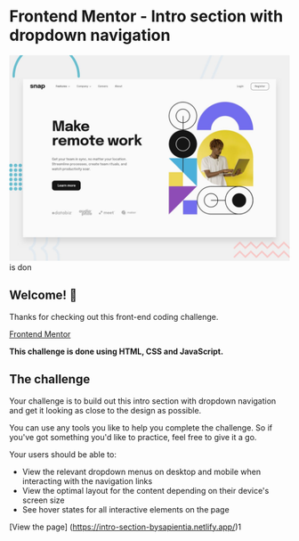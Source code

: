 # Frontend Mentor - Intro section with dropdown navigation

![Design preview for the Intro section with dropdown navigation coding challenge](./design/desktop-preview.jpg)
 is don
## Welcome! 👋

Thanks for checking out this front-end coding challenge.

[Frontend Mentor](https://www.frontendmentor.io)

**This challenge is done  using HTML, CSS and JavaScript.**

## The challenge

Your challenge is to build out this intro section with dropdown navigation and get it looking as close to the design as possible.

You can use any tools you like to help you complete the challenge. So if you've got something you'd like to practice, feel free to give it a go.

Your users should be able to:

- View the relevant dropdown menus on desktop and mobile when interacting with the navigation links
- View the optimal layout for the content depending on their device's screen size
- See hover states for all interactive elements on the page



[View the page] (https://intro-section-bysapientia.netlify.app/)1